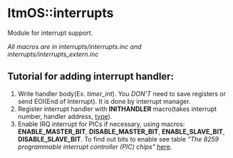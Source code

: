 ItmOS::interrupts
===========

Module for interrupt support.

<i>All macros are in interrupts/interrupts.inc and interrupts/interrupts_extern.inc</i>

Tutorial for adding interrupt handler:
--------
1. Write handler body(Ex. <i>timer_int</i>).
  You _DON'T_ need to save registers or send EOI(End of Interrupt). It is done by interrupt manager.
2. Register interrupt handler with <b>INITHANDLER</b> macro(takes interrupt number, handler address, [type](http://wiki.osdev.org/Interrupt_Descriptor_Table#Structure)).
3. Enable IRQ interrupt for PICs if necessary, using macros: <b>ENABLE_MASTER_BIT</b>, <b>DISABLE_MASTER_BIT</b>, <b>ENABLE_SLAVE_BIT</b>, <b>DISABLE_SLAVE_BIT</b>.
  To find out bits to enable see table <i>"The 8259 programmable interrupt controller (PIC) chips"</i> [here](http://www.xbdev.net/asm/protected_mode/tut_025/).
